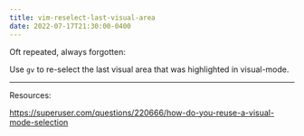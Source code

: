 ```yaml
---
title: vim-reselect-last-visual-area
date: 2022-07-17T21:30:00-0400
---
```


Oft repeated, always forgotten:

Use `gv` to re-select the last visual area that was highlighted in visual-mode.

---
Resources:

https://superuser.com/questions/220666/how-do-you-reuse-a-visual-mode-selection
